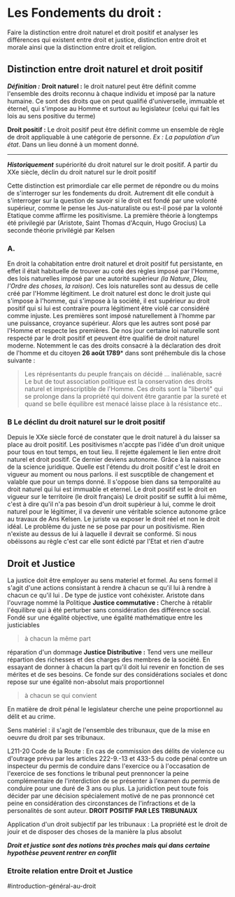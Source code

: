 # Les Fondements du droit :

Faire la distinction entre droit naturel et droit positif et analyser les différences qui existent entre droit et justice, distinction entre droit et morale ainsi que la distinction entre droit et religion.

## Distinction entre droit naturel et droit positif

***Définition :***
**Droit naturel :**  le droit naturel peut être définit comme l'ensemble des droits reconnu à chaque individu et imposé par la nature humaine. Ce sont des droits que on peut qualifié d'universelle, immuable et éternel, qui s'impose au Homme et surtout au legislateur (celui qui fait les lois au sens positive du terme)

**Droit positif :** Le droit positif peut être définit comme un ensemble de règle de droit appliquable à une catégorie de personne. *Ex : La population d'un état*. Dans un lieu donné à un moment donné.
***
***Historiquement*** supériorité du droit naturel sur le droit positif. A partir du XXe siècle, déclin du droit naturel sur le droit positif

Cette distinction est primordiale car elle permet de répondre ou du moins de s'interroger sur les fondements du droit. Autrement dit elle conduit à s'interroger sur la question de savoir si le droit est fondé par une volonté supérieur, comme le pense les Jus-naturaliste ou est-il posé par la volonté Etatique comme affirme les positivisme.
La première théorie à longtemps été privilegié par (Aristote, Saint Thomas d'Acquin, Hugo Grocius)
La seconde théorie privilégié par Kelsen

### A. 
En droit la cohabitation entre droit naturel et droit positif fut persistante, en effet il était habituelle de trouver au coté des règles imposé par l'Homme, des lois naturelles imposé par une autorité supèrieur *(la Nature, DIeu, l'Ordre des choses, la raison)*. Ces lois naturelles sont au dessus de celle créé par l'Homme légitiment. Le droit naturel est donc le droit juste qui s'impose à l'homme, qui s'impose à la société, il est supérieur au droit positif qui si lui est contraire pourra légitiment être violé car considéré comme injuste. 
Les premières sont imposé naturellement à l'homme par une puissance, croyance supérieur. Alors que les autres sont posé par l'Homme et respecte les premières. De nos jour certaine loi naturelle sont respecté par le droit positif et peuvent être qualifié de droit naturel moderne. Notemment le cas des droits consacré à la déclaration des droit de l'homme et du citoyen **26 août 1789*** dans sont préhembule dis la chose suivante :
> Les réprésentants du peuple français on décidé ... inaliénable, sacré
Le but de tout association politique est la conservation des droits naturel et impréscriptible de l'Homme. Ces droits sont la "liberté" qui se prolonge dans la propriété qui doivent être garantie par la sureté et quand se belle équilibre est menacé laisse place à la résistance etc..

### B Le déclint du droit naturel sur le droit positif
Depuis le XXe siècle forcé de constater que le droit naturel à du laisser sa place au droit positif. Les positivismes n'accpte pas l'idée d'un droit unique pour tous en tout temps, en tout lieu. Il rejette également le lien entre droit naturel et droit positif. Ce dernier deviens autonome. Grâce à la naissance de la science juridique. Quelle est l'étendu du droit positif c'est le droit en vigueur au moment ou nous parlons. il est suscptible de changement et valable que pour un temps donné. Il s'oppose bien dans sa temporalité au droit naturel qui lui est immuable et eternel.
Le droit positif est le droit en vigueur sur le territoire (le droit français)
Le droit positif se suffit à lui même, c'est à dire qu'il n'a pas besoin d'un droit supèrieur à lui, comme le droit naturel pour le légitimer, il va devenir une véritable science autonome grâce au travaux de Ans Kelsen. Le juriste va exposer le droit réel et non le droit idéal. Le  problème du juste ne se pose par pour un positivisme. Rien n'existe au dessus de lui à laquelle il devrait se conformé. Si nous obéissons au règle c'est car elle sont édicté par l'Etat et rien d'autre

## Droit et Justice

La justice doit être employer au sens materiel et formel. Au sens formel il s'agit d'une actions consistant à rendre à chacun se qu'il lui à rendre à chacun ce qu'il lui . De type de justice vont cohéxister.
Aristote dans l'ouvrage nommé la Politique
**Justice commutative :** Cherche à rétablir l'équilibre qui à été perturber sans considération des différence social. Fondé sur une égalité objective, une égalité mathématique entre les justiciables
> à chacun la même part

réparation d'un dommage
**Justice Distributive :** Tend vers une meilleur répartion des richesses et des charges des membres de la société. En essayant de donner à chacun la part qu'il doit lui revenir en fonction de ses mérites et de ses besoins. Ce fonde sur des considérations sociales et donc repose sur une égalité non-absolut mais proportionnel
> à chacun se qui convient

En matière de droit pénal le legislateur cherche une peine proportionnel au délit et au crime.

Sens matériel : il s'agit de l'ensemble des tribunaux, que de la mise en oeuvre du droit par ses tribunaux. 

L211-20 Code de la Route : En cas de commission des délits de violence ou d'outrage prévu par les articles 222-9.-13 et 433-5 du code pénal contre un inspecteur du permis de conduire dans l'exercice ou à l'occasation de l'exercice de ses fonctions le tribunal peut prennoncer la peine complémentaire de l'interdiction de se présenter à l'examen du permis de conduire pour une duré de 3 ans ou plus. La juridiction peut toute fois décider par une décision spécialement motivé de ne pas pronnoncé cet peine en considération des circonstances de l'infractions et de la personalités de sont auteur. **DROIT POSITIF PAR LES TRIBUNAUX** 

Application d'un droit subjectif par les tribunaux :
La propriété est le droit de jouir  et de disposer des choses de la manière la plus absolut

***Droit et justice sont des notions très proches mais qui dans certaine hypothèse peuvent rentrer en conflit***

### Etroite relation entre Droit et Justice


#introduction-général-au-droit 